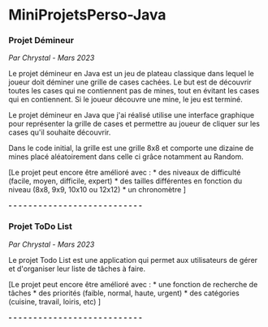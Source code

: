 # MiniProjetsPerso-Java

### Projet Démineur
*Par Chrystal - Mars 2023*

Le projet démineur en Java est un jeu de plateau classique dans lequel le joueur doit déminer une grille de cases cachées. Le but est de découvrir toutes les cases qui ne contiennent pas de mines, tout en évitant les cases qui en contiennent. Si le joueur découvre une mine, le jeu est terminé.

Le projet démineur en Java que j'ai réalisé utilise une interface graphique pour représenter la grille de cases et permettre au joueur de cliquer sur les cases qu'il souhaite découvrir. 

Dans le code initial, la grille est une grille 8x8 et comporte une dizaine de mines placé aléatoirement dans celle ci grâce notamment au Random.

[Le projet peut encore être amélioré avec :
    * des niveaux de difficulté (facile, moyen, difficile, expert)
    * des tailles différentes en fonction du niveau (8x8, 9x9, 10x10 ou 12x12)
    * un chronomètre
]

**- - - - - - - - - - - - - - - - - - - - - - - - - - -**

### Projet ToDo List
*Par Chrystal - Mars 2023*

Le projet Todo List est une application qui permet aux utilisateurs de gérer et d'organiser leur liste de tâches à faire. 

[Le projet peut encore être amélioré avec :
    * une fonction de recherche de tâches
    * des priorités (faible, normal, haute, urgent)
    * des catégories (cuisine, travail, loiris, etc)
]

**- - - - - - - - - - - - - - - - - - - - - - - - - - -**